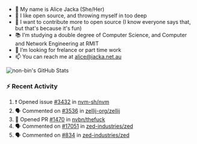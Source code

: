 - 👋 My name is Alice Jacka (She/Her)
- 💞️ I like open source, and throwing myself in too deep
- 🌱 I want to contribute more to open source (I know everyone says that, but that's because it's fun)
- 📚 I’m studying a double degree of Computer Science, and Computer and Network Engineering at RMIT
- 👀 I’m looking for frelance or part time work
- 📫 You can reach me at [alice@jacka.net.au][email]

<img alt="non-bin's GitHub Stats" src="https://github-readme-stats.vercel.app/api?username=non-bin&count_private=true&show_icons=true&theme=dark&hide_border=true" />

### :zap: Recent Activity

<!--START_SECTION:activity-->
1. ❗️ Opened issue [#3432](https://github.com/nvm-sh/nvm/issues/3432) in [nvm-sh/nvm](https://github.com/nvm-sh/nvm)
2. 🗣 Commented on [#3536](https://github.com/zellij-org/zellij/issues/3536) in [zellij-org/zellij](https://github.com/zellij-org/zellij)
3. 💪 Opened PR [#1470](https://github.com/nvbn/thefuck/pull/1470) in [nvbn/thefuck](https://github.com/nvbn/thefuck)
4. 🗣 Commented on [#17051](https://github.com/zed-industries/zed/issues/17051) in [zed-industries/zed](https://github.com/zed-industries/zed)
5. 🗣 Commented on [#834](https://github.com/zed-industries/zed/issues/834) in [zed-industries/zed](https://github.com/zed-industries/zed)
<!--END_SECTION:activity-->


[website]: https://hihello.me/p/71c781e8-9bce-4bbe-923f-bb847fcbbebd "HiHello Card"
[email]: mailto:alice@jacka.net.au "alice@jacka.net.au"

<!--
**jamesgeorge007/jamesgeorge007** is a ✨ _special_ ✨ repository because its `README.md` (this file) appears on your GitHub profile.

Here are some ideas to get you started:

- 🌱 I’m currently learning ...
- 👯 I’m looking to collaborate on ...
- 🤔 I’m looking for help with ...
- 💬 Ask me about ...
- 😄 Pronouns: ...
- ⚡ Fun fact: ...
-->

